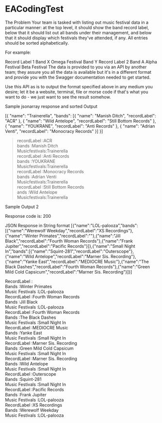 # EACodingTest
The Problem
Your team is tasked with listing out music festival data in a particular manner: at the top level, it should show the band record label, below that it should list out all bands under their management, and below that it should display which festivals they've attended, if any. All entries should be sorted alphabetically.

For example:

Record Label 1
Band X
Omega Festival
Band Y
Record Label 2
Band A
Alpha Festival
Beta Festival
The data is provided to you via an API by another team; they assure you all the data is available but it's in a different format and provide you with the Swagger documentation needed to get started.

Use this API as is to output the format specified above in any medium you desire; let it be a website, terminal, file or morse code if that's what you want to do - we just want to see the result somehow.

Sample jsonarray response and sorted Output

[{
	"name": "Trainerella",
	"bands": [{
		"name": "Manish Ditch",
		"recordLabel": "ACR"
	}, {
		"name": "Wild Antelope",
		"recordLabel": "Still Bottom Records"
	}, {
		"name": "YOUKRANE",
		"recordLabel": "Anti Records"
	}, {
		"name": "Adrian Venti",
		"recordLabel": "Monocracy Records"
	}]
}]

>recordLabel   :ACR  
>bands         :Manish Ditch  
>Musicfestivals:Trainerella  
>recordLabel   :Anti Records  
>bands         :YOUKRANE  
>Musicfestivals:Trainerella  
>recordLabel   :Monocracy Records  
>bands         :Adrian Venti  
>Musicfestivals:Trainerella  
>recordLabel   :Still Bottom Records  
>ands         :Wild Antelope  
>Musicfestivals:Trainerella  

Sample Output 2

Response code is: 200

JSON Response in String format
[{"name":"LOL-palooza","bands":[{"name":"Werewolf Weekday","recordLabel":"XS Recordings"},{"name":"Winter Primates","recordLabel":""},{"name":"Jill Black","recordLabel":"Fourth Woman Records"},{"name":"Frank Jupiter","recordLabel":"Pacific Records"}]},{"name":"Small Night In","bands":[{"name":"Squint-281","recordLabel":"Outerscope"},{"name":"Wild Antelope","recordLabel":"Marner Sis. Recording"},{"name":"Yanke East","recordLabel":"MEDIOCRE Music"},{"name":"The Black Dashes","recordLabel":"Fourth Woman Records"},{"name":"Green Mild Cold Capsicum","recordLabel":"Marner Sis. Recording"}]}]

RecordLabel    :  
Bands    :Winter Primates  
Music Festivals :LOL-palooza  
RecordLabel    :Fourth Woman Records  
Bands    :Jill Black  
Music Festivals :LOL-palooza  
RecordLabel    :Fourth Woman Records  
Bands    :The Black Dashes  
Music Festivals :Small Night In  
RecordLabel    :MEDIOCRE Music  
Bands    :Yanke East  
Music Festivals :Small Night In  
RecordLabel    :Marner Sis. Recording  
Bands    :Green Mild Cold Capsicum  
Music Festivals :Small Night In  
RecordLabel    :Marner Sis. Recording  
Bands    :Wild Antelope  
Music Festivals :Small Night In  
RecordLabel    :Outerscope  
Bands    :Squint-281  
Music Festivals :Small Night In  
RecordLabel    :Pacific Records  
Bands    :Frank Jupiter  
Music Festivals :LOL-palooza  
RecordLabel    :XS Recordings  
Bands    :Werewolf Weekday  
Music Festivals :LOL-palooza  
